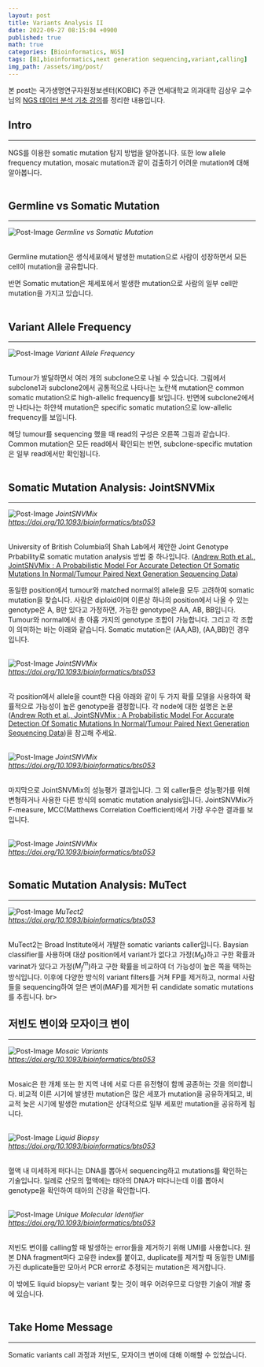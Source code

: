 ```yaml
---
layout: post
title: Variants Analysis II
date: 2022-09-27 08:15:04 +0900
published: true
math: true
categories: [Bioinformatics, NGS]
tags: [BI,bioinformatics,next generation sequencing,variant,calling]
img_path: /assets/img/post/
---
```


본 post는 국가생명연구자원정보센터(KOBIC) 주관 연세대학교 의과대학 김상우 교수님의 [NGS 데이터 분석 기초 강의](https://www.edwith.org/ngs-data-variation/joinLectures/356132, "NGS 데이터 분석 기초 강의")를 정리한 내용입니다.


## Intro
***

NGS를 이용한 somatic mutation 탐지 방법을 알아봅니다. 또한 low allele frequency mutation, mosaic mutation과 같이 검출하기 어려운 mutation에 대해 알아봅니다.
<br><br>


## Germline vs Somatic Mutation
***

![Post-Image](Variants-soma_germ.png)
_Germline vs Somatic Mutation_
<br><br>


Germline mutation은 생식세포에서 발생한 mutation으로 사람이 성장하면서 모든 cell이 mutation을 공유합니다.

반면 Somatic mutation은 체세포에서 발생한 mutation으로 사람의 일부 cell만 mutation을 가지고 있습니다.
<br><br>


## Variant Allele Frequency
***

![Post-Image](Variants-VAF.png)
_Variant Allele Frequency_
<br><br>


Tumour가 발달하면서 여러 개의 subclone으로 나뉠 수 있습니다. 그림에서 subclone1과 subclone2에서 공통적으로 나타나는 노란색 mutation은 common somatic mutation으로 high-allelic frequency를 보입니다. 반면에 subclone2에서만 나타나는 하얀색 mutation은 specific somatic mutation으로 low-allelic frequency를 보입니다.

해당 tumour를 sequencing 했을 때 read의 구성은 오른쪽 그림과 같습니다. Common mutation은 모든 read에서 확인되는 반면, subclone-specific mutation은 일부 read에서만 확인됩니다.
<br><br>


## Somatic Mutation Analysis: JointSNVMix
***

![Post-Image](Variants-joingsnvmix1.png)
_JointSNVMix<br>
https://doi.org/10.1093/bioinformatics/bts053_
<br><br>


University of British Columbia의 Shah Lab에서 제안한 Joint Genotype Prbability로 somatic mutation analysis 방법 중 하나입니다. ([Andrew Roth et al., JointSNVMix : A Probabilistic Model For Accurate Detection Of Somatic Mutations In Normal/Tumour Paired Next Generation Sequencing Data](http://bioinformatics.oxfordjournals.org/content/early/2012/01/27/bioinformatics.bts053.abstract, "Andrew Roth et al., JointSNVMix : A Probabilistic Model For Accurate Detection Of Somatic Mutations In Normal/Tumour Paired Next Generation Sequencing Data"))

동일한 position에서 tumour와 matched normal의 allele을 모두 고려하여 somatic mutation을 찾습니다. 사람은 diploid이며 이론상 하나의 position에서 나올 수 있는 genotype은 A, B만 있다고 가정하면, 가능한 genotype은 AA, AB, BB입니다. Tumour와 normal에서 총 아홉 가지의 genotype 조합이 가능합니다. 그리고 각 조합이 의미하는 바는 아래와 같습니다. Somatic mutation은 (AA,AB), (AA,BB)인 경우입니다.
<br><br>


![Post-Image](Variants-joingsnvmix2.png)
_JointSNVMix<br>
https://doi.org/10.1093/bioinformatics/bts053_
<br><br>


각 position에서 allele을 count한 다음 아래와 같이 두 가지 확률 모델을 사용하여 확률적으로 가능성이 높은 genotype을 결정합니다. 각 node에 대한 설명은 논문([Andrew Roth et al., JointSNVMix : A Probabilistic Model For Accurate Detection Of Somatic Mutations In Normal/Tumour Paired Next Generation Sequencing Data](http://bioinformatics.oxfordjournals.org/content/early/2012/01/27/bioinformatics.bts053.abstract, "Andrew Roth et al., JointSNVMix : A Probabilistic Model For Accurate Detection Of Somatic Mutations In Normal/Tumour Paired Next Generation Sequencing Data"))을 참고해 주세요.
<br><br>


![Post-Image](Variants-joingsnvmix3.jpeg)
_JointSNVMix<br>
https://doi.org/10.1093/bioinformatics/bts053_
<br><br>


마지막으로 JointSNVMix의 성능평가 결과입니다. 그 외 caller들은 성능평가를 위해 변형하거나 사용한 다른 방식의 somatic mutation analysis입니다. JointSNVMix가 F-measure, MCC(Matthews Correlation Coefficient)에서 가장 우수한 결과를 보입니다.
<br><br>


![Post-Image](Variants-joingsnvmix4.png)
_JointSNVMix<br>
https://doi.org/10.1093/bioinformatics/bts053_
<br><br>


## Somatic Mutation Analysis: MuTect
***

![Post-Image](Variants-mutect.png)
_MuTect2<br>
https://doi.org/10.1093/bioinformatics/bts053_
<br><br>


MuTect2는 Broad Institute에서 개발한 somatic variants caller입니다. Baysian classifier를 사용하며 대상 position에서 variant가 없다고 가정($M_{0}$)하고 구한 확률과 varinat가 있다고 가정($M_{f}^{m}$)하고 구한 확률을 비교하여 더 가능성이 높은 쪽을 택하는 방식입니다. 이후에 다양한 방식의 variant filters를 거쳐 FP를 제거하고, normal 사람들을 sequencing하여 얻은 변이(MAF)를 제거한 뒤 candidate somatic mutations를 추립니다.
br><br>


## 저빈도 변이와 모자이크 변이
***

![Post-Image](Variants-mosaic.png)
_Mosaic Variants<br>
https://doi.org/10.1093/bioinformatics/bts053_
<br><br>


Mosaic은 한 개체 또는 한 지역 내에 서로 다른 유전형이 함께 공존하는 것을 의미합니다. 비교적 이른 시기에 발생한 mutation은 많은 세포가 mutation을 공유하게되고, 비교적 늦은 시기에 발생한 mutation은 상대적으로 일부 세포만 mutation을 공유하게 됩니다.
<br><br>


![Post-Image](Variants-NIPT.png)
_Liquid Biopsy<br>
https://doi.org/10.1093/bioinformatics/bts053_
<br><br>


혈액 내 미세하게 떠다니는 DNA를 뽑아서 sequencing하고 mutations를 확인하는 기술입니다. 일례로 산모의 혈액에는 태아의 DNA가 떠다니는데 이를 뽑아서 genotype을 확인하여 태아의 건강을 확인합니다.
<br><br>


![Post-Image](Variants-UMI.png)
_Unique Molecular Identifier<br>
https://doi.org/10.1093/bioinformatics/bts053_
<br><br>


저빈도 변이를 calling할 때 발생하는 error들을 제거하기 위해 UMI를 사용합니다. 원본 DNA fragment마다 고유한 index를 붙이고, duplicate를 제거할 때 동일한 UMI를 가진 duplicate들만 모아서 PCR error로 추정되는 mutation은 제거합니다.

이 밖에도 liquid biopsy는 variant 찾는 것이 매우 어려우므로 다양한 기술이 개발 중에 있습니다.
<br><br>


## Take Home Message
***

Somatic variants call 과정과 저빈도, 모자이크 변이에 대해 이해할 수 있었습니다.